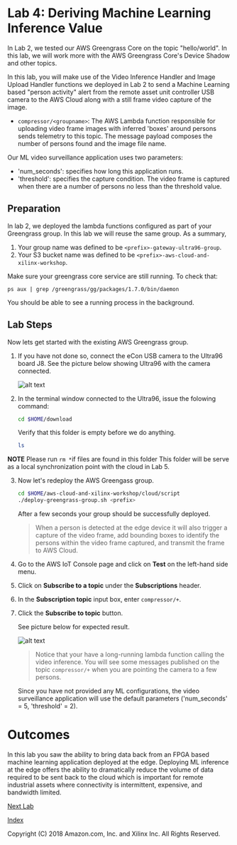 # Lab 4: Deriving Machine Learning Inference Value

In Lab 2, we tested our AWS Greengrass Core on the topic "hello/world". In this lab, we will work more with the AWS Greengrass Core's Device Shadow and other topics.

In this lab, you will make use of the Video Inference Handler and Image Upload Handler functions we deployed in Lab 2 to send a Machine Learning based "person activity" alert from the remote asset unit controller USB camera to the AWS Cloud along with a still frame video capture of the image.

* ```compressor/<groupname>```: The AWS Lambda function responsible for uploading video frame images with inferred 'boxes' around persons sends telemetry to this topic. The message payload composes the number of persons found and the image file name.

Our ML video surveillance application uses two parameters:

* 'num_seconds': specifies how long this application runs.
* 'threshold': specifies the capture condition. The video frame is captured when there are a number of persons no less than the threshold value.

## Preparation

In lab 2, we deployed the lambda functions configured as part of your Greengrass group.  In this lab we will reuse the same group.
As a summary,

1. Your group name was defined to be ```<prefix>-gateway-ultra96-group```.
2. Your S3 bucket name was defined to be ```<prefix>-aws-cloud-and-xilinx-workshop```.

Make sure your greengrass core service are still running. To check that:

```shell
ps aux | grep /greengrass/gg/packages/1.7.0/bin/daemon
```

You should be able to see a running process in the background.

## Lab Steps

Now lets get started with the existing AWS Greengrass group.

1. If you have not done so, connect the eCon USB camera to the Ultra96 board J8. 
   See the picture below showing Ultra96 with the camera connected.

   ![alt text](images/Ultra96_WithCamera.jpg?raw=true "Ultra96 with USB Camera")

2. In the terminal window connected to the Ultra96, issue the folowing command:
   
   ```bash
   cd $HOME/download
   ```
   Verify that this folder is empty before we do anything.  
      ```bash
   ls
   ```
  **NOTE** Please run `rm *`if files are found in this folder
   This folder will be serve as a local synchronization point with the cloud in Lab 5.

3. Now let's redeploy the AWS Greengass group.

   ```bash
   cd $HOME/aws-cloud-and-xilinx-workshop/cloud/script
   ./deploy-greengrass-group.sh <prefix>
   ```

   After a few seconds your group should be successfully deployed.

   > When a person is detected at the edge device it will also trigger a capture of the video frame, add bounding boxes to identify the persons within the video frame captured, and transmit the frame to AWS Cloud.

4. Go to the AWS IoT Console page and click on **Test** on the left-hand side menu. 
5. Click on **Subscribe to a topic** under the **Subscriptions** header.
6. In the **Subscription topic** input box, enter ```compressor/+```. 
7. Click the **Subscribe to topic** button.

   See picture below for expected result.

   ![alt text](images/Publish_Image_Upload.PNG)

   > Notice that your have a long-running lambda function calling the video inference. 
   You will see some messages published on the topic ```compressor/+``` 
   when you are pointing the camera to a few persons.

   Since you have not provided any ML configurations, the video surveillance application will use the default parameters ('num_seconds' = 5, 'threshold' = 2).

# Outcomes
In this lab you saw the ability to bring data back from an FPGA based machine learning application deployed at the edge.  Deploying ML inference at the edge offers the ability to dramatically reduce the volume of data required to be sent back to the cloud which is important for remote industrial assets where connectivity is intermittent, expensive, and bandwidth limited.

[Next Lab](./Lab5.md)

[Index](./README.md)

Copyright (C) 2018 Amazon.com, Inc. and Xilinx Inc.  All Rights Reserved.
